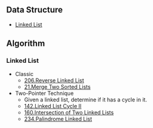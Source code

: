 ## Data Structure
* [Linked List](./DataStructure/LinkedList)

## Algorithm
### Linked List
* Classic
  * [206.Reverse Linked List](./Algorithm/LinkedList/206.ReverseLinkedList.js)
  * [21.Merge Two Sorted Lists](./Algorithm/LinkedList/21.MergeTwoSortedLists.js)
* Two-Pointer Technique
  * Given a linked list, determine if it has a cycle in it.
  * [142.Linked List Cycle II](./Algorithm/LinkedList/142.LinkedListCycleII.js)
  * [160.Intersection of Two Linked Lists](./Algorithm/LinkedList/160.IntersectionOfTwoLinkedLists.js)
  * [234.Palindrome Linked List](./Algorithm/LinkedList/234.PalindromeLinkedList.js)
